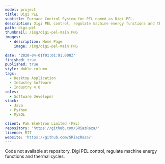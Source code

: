 ```yaml
---
model: project
title: Digi PEL
subtitle: Furnace Control System for PEL named as Digi PEL.
description: Digi PEL control, regulate machine energy functions and thermal cycles.
path: digi-pel
thumbnail: /img/digi-pel-main.PNG
images:
  - description: Home Page
    image: /img/digi-pel-main.PNG
  
date: '2020-04-01T01:01:01.000Z'
finished: true
published: true
style: doble-column
tags:
  - Desktop Application
  - Industry Software
  - Industry 4.0 
roles:
  - Software Developer
stack:
  - Java
  - Python
  - MySQL

client: Pak Elektron Limited (PEL)
repository: 'https://github.com/SRiazRaza/'
licence: MIT
website: 'https://github.com/SRiazRaza/'
---
```

Code not available at repository.
Digi PEL control, regulate machine energy functions and thermal cycles.
